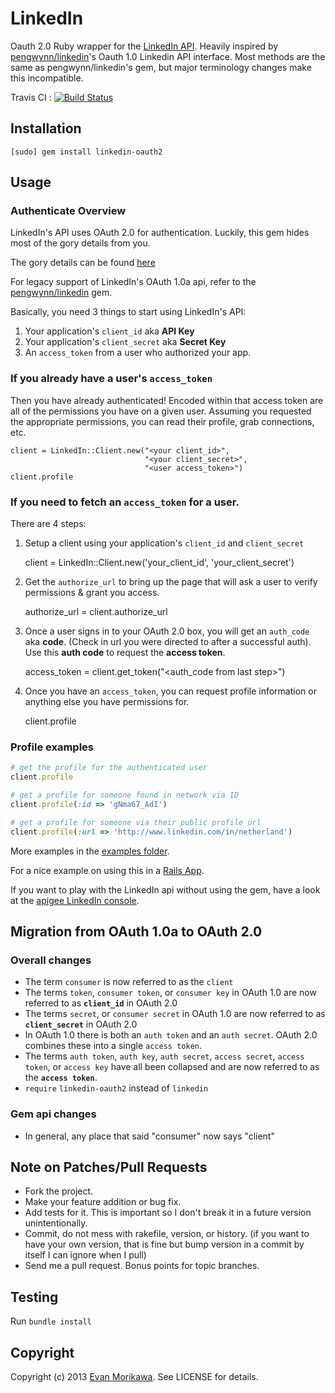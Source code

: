 # LinkedIn

Oauth 2.0 Ruby wrapper for the [LinkedIn API](http://developer.linkedin.com). Heavily inspired by [pengwynn/linkedin](https://github.com/pengwynn/linkedin)'s Oauth 1.0 Linkedin API interface. Most methods are the same as pengwynn/linkedin's gem, but major terminology changes make this incompatible.

Travis CI : [![Build Status](https://secure.travis-ci.org/emorikawa/linkedin-oauth2.png)](http://travis-ci.org/emorikawa/linkedin-oauth2)

## Installation

    [sudo] gem install linkedin-oauth2

## Usage

### Authenticate Overview

LinkedIn's API uses OAuth 2.0 for authentication. Luckily, this gem hides most of the gory details from you.

The gory details can be found [here](https://developer.linkedin.com/documents/authentication)

For legacy support of LinkedIn's OAuth 1.0a api, refer to the [pengwynn/linkedin](https://github.com/pengwynn/linkedin) gem.

Basically, you need 3 things to start using LinkedIn's API:

1. Your application's `client_id` aka **API Key**
1. Your application's `client_secret` aka **Secret Key**
1. An `access_token` from a user who authorized your app.

### If you already have a user's `access_token`
Then you have already authenticated! Encoded within that access token are
all of the permissions you have on a given user. Assuming you requested
the appropriate permissions, you can read their profile, grab connections,
etc.

    client = LinkedIn::Client.new("<your client_id>",
                                  "<your client_secret>",
                                  "<user access_token>")
    client.profile

### If you need to fetch an `access_token` for a user.
There are 4 steps:

1. Setup a client using your application's `client_id` and `client_secret`

    client = LinkedIn::Client.new('your_client_id', 'your_client_secret')

2. Get the `authorize_url` to bring up the page that will ask a user
   to verify permissions & grant you access.

    authorize_url = client.authorize_url

3. Once a user signs in to your OAuth 2.0 box, you will get an
   `auth_code` aka **code**. (Check in url you were directed to after a
   successful auth). Use this **auth code** to request the
   **access token**.

    access_token = client.get_token("<auth_code from last step>")

4. Once you have an `access_token`, you can request profile information or
   anything else you have permissions for.

    client.profile

### Profile examples
```ruby
# get the profile for the authenticated user
client.profile

# get a profile for someone found in network via ID
client.profile(:id => 'gNma67_AdI')

# get a profile for someone via their public profile url
client.profile(:url => 'http://www.linkedin.com/in/netherland')
```


More examples in the [examples folder](http://github.com/pengwynn/linkedin/blob/master/examples).

For a nice example on using this in a [Rails App](http://pivotallabs.com/users/will/blog/articles/1096-linkedin-gem-for-a-web-app).

If you want to play with the LinkedIn api without using the gem, have a look at the [apigee LinkedIn console](http://app.apigee.com/console/linkedin).

## Migration from OAuth 1.0a to OAuth 2.0
### Overall changes
* The term `consumer` is now referred to as the `client`
* The terms `token`, `consumer token`, or `consumer key` in OAuth 1.0 are now referred to as **`client_id`** in OAuth 2.0
* The terms `secret`, or `consumer secret` in OAuth 1.0 are now referred to as **`client_secret`** in OAuth 2.0
* In OAuth 1.0 there is both an `auth token` and an `auth secret`. OAuth 2.0 combines these into a single `access token`.
* The terms `auth token`, `auth key`, `auth secret`, `access secret`, `access token`, or `access key` have all been collapsed and are now referred to as the **`access token`**.
* `require` `linkedin-oauth2` instead of `linkedin`

### Gem api changes
* In general, any place that said "consumer" now says "client"


## Note on Patches/Pull Requests

* Fork the project.
* Make your feature addition or bug fix.
* Add tests for it. This is important so I don't break it in a
  future version unintentionally.
* Commit, do not mess with rakefile, version, or history.
  (if you want to have your own version, that is fine but
   bump version in a commit by itself I can ignore when I pull)
* Send me a pull request. Bonus points for topic branches.

## Testing
Run `bundle install`

## Copyright

Copyright (c) 2013 [Evan Morikawa](https://twitter.com/E0M). See LICENSE for details.
